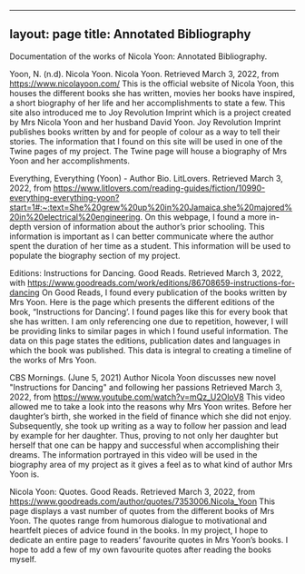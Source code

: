 
---
layout: page
title: Annotated Bibliography
---

Documentation of the works of Nicola Yoon: Annotated Bibliography.

Yoon, N. (n.d). Nicola Yoon. Nicola Yoon. Retrieved March 3, 2022, from  https://www.nicolayoon.com/ 
This is the official website of Nicola Yoon, this houses the different books she has written, movies her books have inspired, a short biography of her life and her accomplishments to state a few. This site also introduced me to Joy Revolution Imprint which is a project created by Mrs Nicola Yoon and her husband David Yoon. Joy Revolution Imprint publishes books written by and for people of colour as a way to tell their stories. The information that I found on this site will be used in one of the Twine pages of my project. The Twine page will house a biography of Mrs Yoon and her accomplishments.

Everything, Everything (Yoon) - Author Bio. LitLovers. Retrieved March 3, 2022, from https://www.litlovers.com/reading-guides/fiction/10990-everything-everything-yoon?start=1#:~:text=She%20grew%20up%20in%20Jamaica,she%20majored%20in%20electrical%20engineering. 
On this webpage, I found a more in-depth version of information about the author’s prior schooling. This information is important as I can better communicate where the author spent the duration of her time as a student. This information will be used to populate the biography section of my project. 

Editions: Instructions for Dancing. Good Reads. Retrieved March 3, 2022, with https://www.goodreads.com/work/editions/86708659-instructions-for-dancing
On Good Reads, I found every publication of the books written by Mrs Yoon. Here is the page which presents the different editions of the book, “Instructions for Dancing‘. I found pages like this for every book that she has written. I am only referencing one due to repetition, however, I will be providing links to similar pages in which I found useful information. The data on this page states the editions, publication dates and languages in which the book was published. This data is integral to creating a timeline of the works of Mrs Yoon.

CBS Mornings. (June 5, 2021) Author Nicola Yoon discusses new novel "Instructions for Dancing" and following her passions Retrieved March 3, 2022, from https://www.youtube.com/watch?v=mQz_U2OloV8 
This video allowed me to take a look into the reasons why Mrs Yoon writes. Before her daughter’s birth, she worked in the field of finance which she did not enjoy. Subsequently, she took up writing as a way to follow her passion and lead by example for her daughter. Thus, proving to not only her daughter but herself that one can be happy and successful when accomplishing their dreams. The information portrayed in this video will be used in the biography area of my project as it gives a feel as to what kind of author Mrs Yoon is.

Nicola Yoon: Quotes. Good Reads. Retrieved March 3, 2022, from https://www.goodreads.com/author/quotes/7353006.Nicola_Yoon
This page displays a vast number of quotes from the different books of Mrs Yoon. The quotes range from humorous dialogue to motivational and heartfelt pieces of advice found in the books. In my project, I hope to dedicate an entire page to readers’ favourite quotes in Mrs Yoon’s books. I hope to add a few of my own favourite quotes after reading the books myself.
